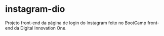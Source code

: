 # instagram-dio
 Projeto front-end da página de login do Instagram feito no BootCamp front-end da Digital Innovation One.
